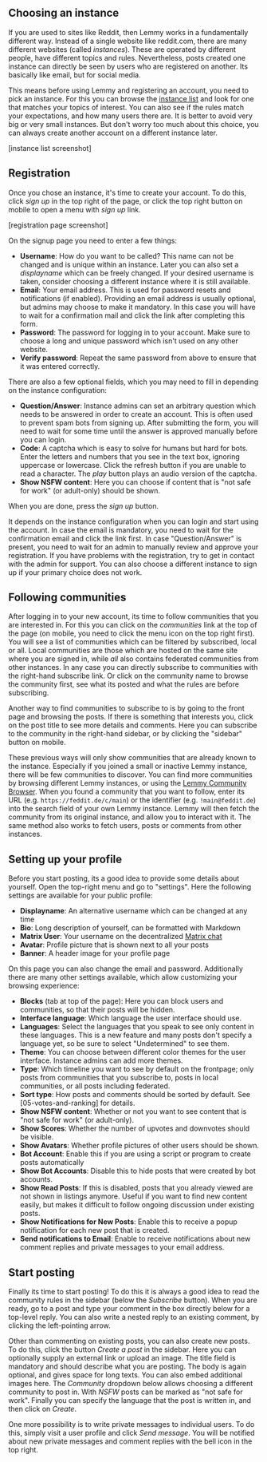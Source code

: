 ## Choosing an instance

If you are used to sites like Reddit, then Lemmy works in a fundamentally different way. Instead of a single website like reddit.com, there are many different websites (called _instances_). These are operated by different people, have different topics and rules. Nevertheless, posts created one instance can directly be seen by users who are registered on another. Its basically like email, but for social media.

This means before using Lemmy and registering an account, you need to pick an instance. For this you can browse the [instance list](https://join-lemmy.org/instances) and look for one that matches your topics of interest. You can also see if the rules match your expectations, and how many users there are. It is better to avoid very big or very small instances. But don't worry too much about this choice, you can always create another account on a different instance later.

[instance list screenshot]

## Registration

Once you chose an instance, it's time to create your account. To do this, click _sign up_ in the top right of the page, or click the top right button on mobile to open a menu with _sign up_ link.

[registration page screenshot]

On the signup page you need to enter a few things:

- **Username**: How do you want to be called? This name can not be changed and is unique within an instance. Later you can also set a _displayname_ which can be freely changed. If your desired username is taken, consider choosing a different instance where it is still available.
- **Email**: Your email address. This is used for password resets and notifications (if enabled). Providing an email address is usually optional, but admins may choose to make it mandatory. In this case you will have to wait for a confirmation mail and click the link after completing this form.
- **Password**: The password for logging in to your account. Make sure to choose a long and unique password which isn't used on any other website.
- **Verify password**: Repeat the same password from above to ensure that it was entered correctly.

There are also a few optional fields, which you may need to fill in depending on the instance configuration:

- **Question/Answer**: Instance admins can set an arbitrary question which needs to be answered in order to create an account. This is often used to prevent spam bots from signing up. After submitting the form, you will need to wait for some time until the answer is approved manually before you can login.
- **Code**: A captcha which is easy to solve for humans but hard for bots. Enter the letters and numbers that you see in the text box, ignoring uppercase or lowercase. Click the refresh button if you are unable to read a character. The _play_ button plays an audio version of the captcha.
- **Show NSFW content**: Here you can choose if content that is "not safe for work" (or adult-only) should be shown.

When you are done, press the _sign up_ button.

It depends on the instance configuration when you can login and start using the account. In case the email is mandatory, you need to wait for the confirmation email and click the link first. In case "Question/Answer" is present, you need to wait for an admin to manually review and approve your registration. If you have problems with the registration, try to get in contact with the admin for support. You can also choose a different instance to sign up if your primary choice does not work.

## Following communities

After logging in to your new account, its time to follow communities that you are interested in. For this you can click on the _communities_ link at the top of the page (on mobile, you need to click the menu icon on the top right first). You will see a list of communities which can be filtered by subscribed, local or all. Local communities are those which are hosted on the same site where you are signed in, while _all_ also contains federated communities from other instances. In any case you can directly subscribe to communities with the right-hand subscribe link. Or click on the community name to browse the community first, see what its posted and what the rules are before subscribing.

Another way to find communities to subscribe to is by going to the front page and browsing the posts. If there is something that interests you, click on the post title to see more details and comments. Here you can subscribe to the community in the right-hand sidebar, or by clicking the "sidebar" button on mobile.

These previous ways will only show communities that are already known to the instance. Especially if you joined a small or inactive Lemmy instance, there will be few communities to discover. You can find more communities by browsing different Lemmy instances, or using the [Lemmy Community Browser](https://browse.feddit.de/). When you found a community that you want to follow, enter its URL (e.g. `https://feddit.de/c/main`) or the identifier (e.g. `!main@feddit.de`) into the search field of your own Lemmy instance. Lemmy will then fetch the community from its original instance, and allow you to interact with it. The same method also works to fetch users, posts or comments from other instances.

## Setting up your profile

Before you start posting, its a good idea to provide some details about yourself. Open the top-right menu and go to "settings". Here the following settings are available for your public profile:

- **Displayname**: An alternative username which can be changed at any time
- **Bio**: Long description of yourself, can be formatted with Markdown
- **Matrix User**: Your username on the decentralized [Matrix chat](https://matrix.org/)
- **Avatar**: Profile picture that is shown next to all your posts
- **Banner**: A header image for your profile page

On this page you can also change the email and password. Additionally there are many other settings available, which allow customizing your browsing experience:

- **Blocks** (tab at top of the page): Here you can block users and communities, so that their posts will be hidden.
- **Interface language**: Which language the user interface should use.
- **Languages**: Select the languages that you speak to see only content in these languages. This is a new feature and many posts don't specify a language yet, so be sure to select "Undetermined" to see them.
- **Theme**: You can choose between different color themes for the user interface. Instance admins can add more themes.
- **Type**: Which timeline you want to see by default on the frontpage; only posts from communities that you subscribe to, posts in local communities, or all posts including federated.
- **Sort type**: How posts and comments should be sorted by default. See [05-votes-and-ranking] for details.
- **Show NSFW content**: Whether or not you want to see content that is "not safe for work" (or adult-only).
- **Show Scores**: Whether the number of upvotes and downvotes should be visible.
- **Show Avatars**: Whether profile pictures of other users should be shown.
- **Bot Account**: Enable this if you are using a script or program to create posts automatically
- **Show Bot Accounts**: Disable this to hide posts that were created by bot accounts.
- **Show Read Posts**: If this is disabled, posts that you already viewed are not shown in listings anymore. Useful if you want to find new content easily, but makes it difficult to follow ongoing discussion under existing posts.
- **Show Notifications for New Posts**: Enable this to receive a popup notification for each new post that is created.
- **Send notifications to Email**: Enable to receive notifications about new comment replies and private messages to your email address.

## Start posting

Finally its time to start posting! To do this it is always a good idea to read the community rules in the sidebar (below the _Subscribe_ button). When you are ready, go to a post and type your comment in the box directly below for a top-level reply. You can also write a nested reply to an existing comment, by clicking the left-pointing arrow.

Other than commenting on existing posts, you can also create new posts. To do this, click the button _Create a post_ in the sidebar. Here you can optionally supply an external link or upload an image. The title field is mandatory and should describe what you are posting. The body is again optional, and gives space for long texts. You can also embed additional images here. The _Community_ dropdown below allows choosing a different community to post in. With _NSFW_ posts can be marked as "not safe for work". Finally you can specify the language that the post is written in, and then click on _Create_.

One more possibility is to write private messages to individual users. To do this, simply visit a user profile and click _Send message_. You will be notified about new private messages and comment replies with the bell icon in the top right.

